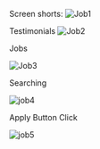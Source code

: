 Screen shorts:
![Job1](https://user-images.githubusercontent.com/84482030/226126917-0ee7a7e1-133f-4627-9c28-d412854a68db.PNG)


Testimonials
![Job2](https://user-images.githubusercontent.com/84482030/226126986-af98d1f9-321a-4134-8d5a-fe260c3c48a3.PNG)


Jobs

![Job3](https://user-images.githubusercontent.com/84482030/226127259-36e8caa7-9d50-45b6-ad52-80f1b081a180.PNG)


Searching

![job4](https://user-images.githubusercontent.com/84482030/226127329-05b10b6f-f3c4-4891-b208-62333720b506.PNG)


Apply Button Click

![job5](https://user-images.githubusercontent.com/84482030/226127426-5e21a1f9-d4b2-4e53-ab5f-1186e068a45e.PNG)





